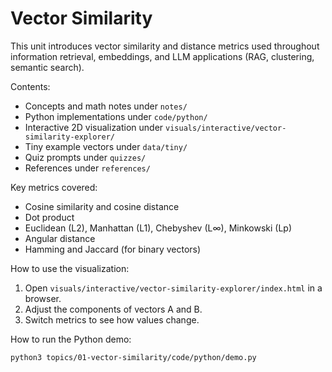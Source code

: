 # Vector Similarity

This unit introduces vector similarity and distance metrics used throughout information retrieval, embeddings, and LLM applications (RAG, clustering, semantic search).

Contents:
- Concepts and math notes under `notes/`
- Python implementations under `code/python/`
- Interactive 2D visualization under `visuals/interactive/vector-similarity-explorer/`
- Tiny example vectors under `data/tiny/`
- Quiz prompts under `quizzes/`
- References under `references/`

Key metrics covered:
- Cosine similarity and cosine distance
- Dot product
- Euclidean (L2), Manhattan (L1), Chebyshev (L∞), Minkowski (Lp)
- Angular distance
- Hamming and Jaccard (for binary vectors)

How to use the visualization:
1. Open `visuals/interactive/vector-similarity-explorer/index.html` in a browser.
2. Adjust the components of vectors A and B.
3. Switch metrics to see how values change.

How to run the Python demo:
```bash
python3 topics/01-vector-similarity/code/python/demo.py
```
